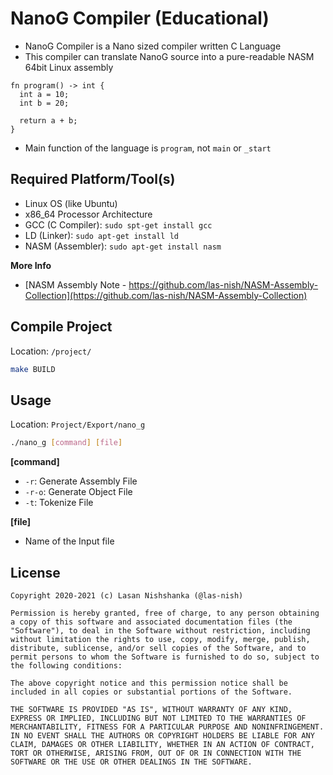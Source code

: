 # NanoG Compiler (Educational)

 - NanoG Compiler is a Nano sized compiler written C Language
 - This compiler can translate NanoG source into a pure-readable NASM 64bit Linux assembly

```ng
fn program() -> int {
  int a = 10;
  int b = 20;

  return a + b;
}
```

 - Main function of the language is `program`, not `main` or `_start`

## Required Platform/Tool(s)

 - Linux OS (like Ubuntu)
 - x86_64 Processor Architecture
 - GCC (C Compiler): `sudo spt-get install gcc`
 - LD (Linker): `sudo apt-get install ld`
 - NASM (Assembler): `sudo apt-get install nasm`

**More Info**
 - [NASM Assembly Note - https://github.com/las-nish/NASM-Assembly-Collection](https://github.com/las-nish/NASM-Assembly-Collection)

## Compile Project

Location: `/project/`

```bash
make BUILD
```

## Usage

Location: `Project/Export/nano_g`

```bash
./nano_g [command] [file]
```

**[command]**
 - `-r`: Generate Assembly File
 - `-r-o`: Generate Object File
 - `-t`: Tokenize File

**[file]**
 - Name of the Input file

## License

```
Copyright 2020-2021 (c) Lasan Nishshanka (@las-nish)

Permission is hereby granted, free of charge, to any person obtaining a copy of this software and associated documentation files (the "Software"), to deal in the Software without restriction, including without limitation the rights to use, copy, modify, merge, publish, distribute, sublicense, and/or sell copies of the Software, and to permit persons to whom the Software is furnished to do so, subject to the following conditions:

The above copyright notice and this permission notice shall be included in all copies or substantial portions of the Software.

THE SOFTWARE IS PROVIDED "AS IS", WITHOUT WARRANTY OF ANY KIND, EXPRESS OR IMPLIED, INCLUDING BUT NOT LIMITED TO THE WARRANTIES OF MERCHANTABILITY, FITNESS FOR A PARTICULAR PURPOSE AND NONINFRINGEMENT. IN NO EVENT SHALL THE AUTHORS OR COPYRIGHT HOLDERS BE LIABLE FOR ANY CLAIM, DAMAGES OR OTHER LIABILITY, WHETHER IN AN ACTION OF CONTRACT, TORT OR OTHERWISE, ARISING FROM, OUT OF OR IN CONNECTION WITH THE SOFTWARE OR THE USE OR OTHER DEALINGS IN THE SOFTWARE.
```
